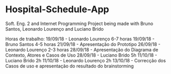 # Hospital-Schedule-App
Soft. Eng. 2 and Internet Programming Project
being made with Bruno Santos, Leonardo Lourenço and Luciano Brido


Horas de trabalho:
19/09/18 - Leonardo Lourenço 6-7 horas
19/09/18 - Bruno Santos 4-5 horas
21/09/18 - Apresentação do Prototipo
26/09/18 - Leonardo Lourenço 2-3 horas
28/09/18 - Apresentação do Diagrama de Contexto, Atores e Casos de Uso
28/09/18 - Luciano Brido 5h
11/10/18 - Luciano Brido 2h
11/10/18 - Leonardo Lourenço 2h
13/10/18 - Correcção dos Casos de uso e apresentação do resultado do brainstorming
